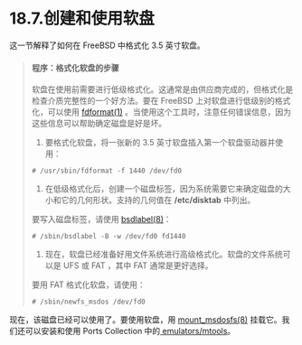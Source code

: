 # 18.7.创建和使用软盘

这一节解释了如何在 FreeBSD 中格式化 3.5 英寸软盘。

> #### 程序：格式化软盘的步骤
>
> 软盘在使用前需要进行低级格式化。这通常是由供应商完成的，但格式化是检查介质完整性的一个好方法。要在 FreeBSD 上对软盘进行低级别的格式化，可以使用 [fdformat(1)](https://www.freebsd.org/cgi/man.cgi?query=fdformat\&sektion=1\&format=html) 。当使用这个工具时，注意任何错误信息，因为这些信息可以帮助确定磁盘是好是坏。
>
> 1. 要格式化软盘，将一张新的 3.5 英寸软盘插入第一个软盘驱动器并使用：
>
> ```
> # /usr/sbin/fdformat -f 1440 /dev/fd0
> ```
>
> 1. 在低级格式化后，创建一个磁盘标签，因为系统需要它来确定磁盘的大小和它的几何形状。支持的几何值在 **/etc/disktab** 中列出。
>
> 要写入磁盘标签，请使用 [bsdlabel(8)](https://www.freebsd.org/cgi/man.cgi?query=bsdlabel\&sektion=8\&format=html)：
>
> ```
> # /sbin/bsdlabel -B -w /dev/fd0 fd1440
> ```
>
> 1. 现在，软盘已经准备好用文件系统进行高级格式化。软盘的文件系统可以是 UFS 或 FAT ，其中 FAT 通常是更好选择。
>
> 要用 FAT 格式化软盘，请使用：
>
> ```
> # /sbin/newfs_msdos /dev/fd0
> ```

现在，该磁盘已经可以使用了。要使用软盘，用 [mount\_msdosfs(8)](https://www.freebsd.org/cgi/man.cgi?query=mount\_msdosfs\&sektion=8\&format=html) 挂载它。我们还可以安装和使用 Ports Collection 中的[ emulators/mtools](https://cgit.freebsd.org/ports/tree/emulators/mtools/pkg-descr)。

